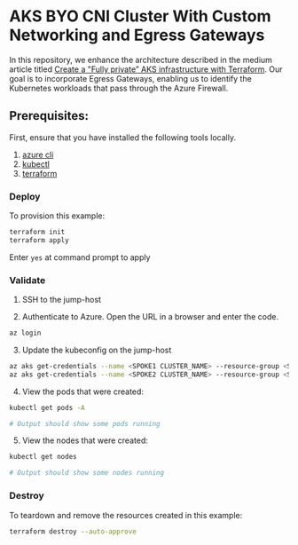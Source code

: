 # AKS BYO CNI Cluster With Custom Networking and Egress Gateways

In this repository, we enhance the architecture described in the medium article titled [Create a "Fully private” AKS infrastructure with Terraform](https://medium.com/@paveltuzov/create-a-fully-private-aks-infrastructure-with-terraform-e92358f0bf65?source=friends_link&sk=124faab1bb557c25c0ed536ae09af0a3). Our goal is to incorporate Egress Gateways, enabling us to identify the Kubernetes workloads that pass through the Azure Firewall.


## Prerequisites:

First, ensure that you have installed the following tools locally.

1. [azure cli](https://learn.microsoft.com/en-us/cli/azure/install-azure-cli)
2. [kubectl](https://Kubernetes.io/docs/tasks/tools/)
3. [terraform](https://learn.hashicorp.com/tutorials/terraform/install-cli)

### Deploy

To provision this example:

```sh
terraform init
terraform apply
```

Enter `yes` at command prompt to apply

### Validate

1. SSH to the jump-host

2. Authenticate to Azure. Open the URL in a browser and enter the code.

```sh
az login
```

3. Update the kubeconfig on the jump-host

```sh
az aks get-credentials --name <SPOKE1 CLUSTER_NAME> --resource-group <SPOKE RESOURCE GROUP>
az aks get-credentials --name <SPOKE2 CLUSTER_NAME> --resource-group <SPOKE RESOURCE GROUP>
```

4. View the pods that were created:

```sh
kubectl get pods -A

# Output should show some pods running
```

5. View the nodes that were created:

```sh
kubectl get nodes

# Output should show some nodes running
```

### Destroy

To teardown and remove the resources created in this example:

```sh
terraform destroy --auto-approve
```
